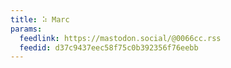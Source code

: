 ```yaml
---
title: ⠵ Marc
params:
  feedlink: https://mastodon.social/@0066cc.rss
  feedid: d37c9437eec58f75c0b392356f76eebb
---
```

